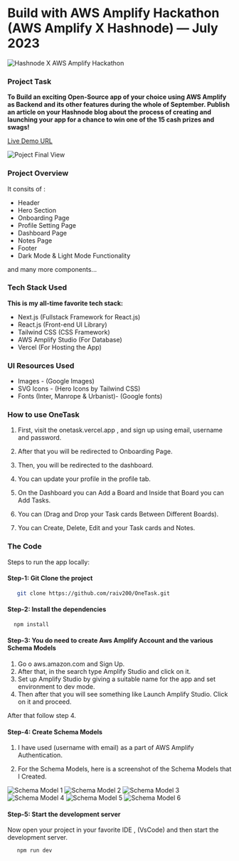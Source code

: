 # Build with AWS Amplify Hackathon (AWS Amplify X Hashnode) — July 2023
  
  ![Hashnode X AWS Amplify Hackathon](./public/sponsor-hashnode.png)

### Project Task

**To Build an exciting Open-Source app of your choice using AWS Amplify as Backend and its other features during the whole of September. Publish an article on your Hashnode blog about the process of creating and launching your app for a chance to win one of the 15 cash prizes and swags!**

[Live Demo URL](https://onetask.vercel.app)


![Poject Final View](./public/onetask.PNG)

### Project Overview

It consits of :

* Header
* Hero Section
* Onboarding Page
* Profile Setting Page
* Dashboard Page
* Notes Page
* Footer
* Dark Mode & Light Mode Functionality

and many more components...

### Tech Stack Used

**This is my all-time favorite tech stack:**

- Next.js (Fullstack Framework for React.js)
- React.js (Front-end UI Library)
- Tailwind CSS (CSS Framework)
- AWS Amplify Studio (For Database)
- Vercel (For Hosting the App)

### UI Resources Used

* Images - (Google Images)
* SVG Icons - (Hero Icons by Tailwind CSS)
* Fonts (Inter, Manrope & Urbanist)- (Google fonts)


### How to use  OneTask

1. First, visit the onetask.vercel.app , and sign up using email, username and password.

2. After that you will be redirected to Onboarding Page.

3. Then, you will be redirected to the dashboard.

4. You can update your profile in the profile tab.

5. On the Dashboard you can Add a Board and Inside that Board you can Add Tasks.

6. You can (Drag and Drop your Task cards Between Different Boards).

7. You can Create, Delete, Edit and your Task cards and Notes.


### The Code

Steps to run the app locally:


#### Step-1: Git Clone the project

```bash
   git clone https://github.com/raiv200/OneTask.git
```

#### Step-2: Install the dependencies

```bash
  npm install
```

#### Step-3: You do need to create Aws Amplify Account and the various Schema Models

 1. Go o aws.amazon.com and Sign Up.
 2. After that, in the search type Amplify Studio and click on it.
 3. Set up Amplify Studio by giving a suitable name for the app and set environment to dev mode.
 4. Then after that you will see something like Launch Amplify Studio. Click on it and proceed.

 After that follow step 4.


#### Step-4: Create Schema Models

 1. I have used (username with email) as a part of AWS Amplify Authentication.

 2. For the Schema Models, here is a screenshot of the Schema Models that I Created.

![Schema Model 1](./public/model-1.PNG)
![Schema Model 2](./public/model-2.PNG)
![Schema Model 3](./public/model-3.PNG)
![Schema Model 4](./public/model-4.PNG)
![Schema Model 5](./public/model-5.PNG)
![Schema Model 6](./public/model-6.PNG)


#### Step-5: Start the development server

Now open your project in your favorite IDE , (VsCode) and then start the development server.

```bash
   npm run dev
```



